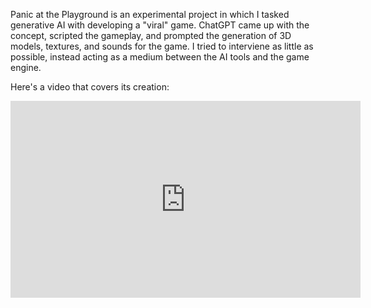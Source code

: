 Panic at the Playground is an experimental project in which I tasked generative AI with developing a "viral" game. ChatGPT came up with the concept, scripted the gameplay, and prompted the generation of 3D models, textures, and sounds for the game. I tried to interviene as little as possible, instead acting as a medium between the AI tools and the game engine.

Here's a video that covers its creation:

<iframe width="560" height="315" src="https://www.youtube.com/embed/FaJ9MkDMR5M?si=RKcHBfsT__viQZnx" title="YouTube video player" frameborder="0" allow="accelerometer; autoplay; clipboard-write; encrypted-media; gyroscope; picture-in-picture; web-share" referrerpolicy="strict-origin-when-cross-origin" allowfullscreen></iframe>
